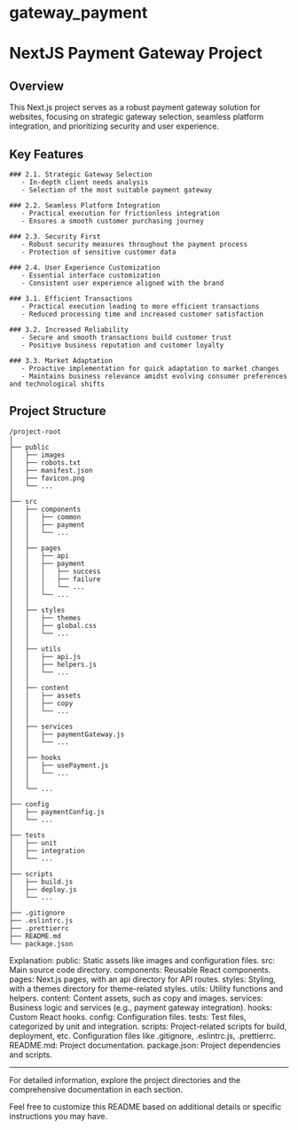 # gateway_payment


# NextJS Payment Gateway Project

## Overview

This Next.js project serves as a robust payment gateway solution for websites, focusing on strategic gateway selection, seamless platform integration, and prioritizing security and user experience.

## Key Features


```
### 2.1. Strategic Gateway Selection
   - In-depth client needs analysis
   - Selection of the most suitable payment gateway

### 2.2. Seamless Platform Integration
   - Practical execution for frictionless integration
   - Ensures a smooth customer purchasing journey

### 2.3. Security First
   - Robust security measures throughout the payment process
   - Protection of sensitive customer data

### 2.4. User Experience Customization
   - Essential interface customization
   - Consistent user experience aligned with the brand

### 3.1. Efficient Transactions
   - Practical execution leading to more efficient transactions
   - Reduced processing time and increased customer satisfaction

### 3.2. Increased Reliability
   - Secure and smooth transactions build customer trust
   - Positive business reputation and customer loyalty

### 3.3. Market Adaptation
   - Proactive implementation for quick adaptation to market changes
   - Maintains business relevance amidst evolving consumer preferences and technological shifts
```



## Project Structure

```
/project-root
│
├── public
│   ├── images
│   ├── robots.txt
│   ├── manifest.json
│   ├── favicon.png
│   └── ...
│
├── src
│   ├── components
│   │   ├── common
│   │   ├── payment
│   │   └── ...
│   │
│   ├── pages
│   │   ├── api
│   │   ├── payment
│   │   │   ├── success
│   │   │   ├── failure
│   │   │   └── ...
│   │   └── ...
│   │
│   ├── styles
│   │   ├── themes
│   │   ├── global.css
│   │   └── ...
│   │
│   ├── utils
│   │   ├── api.js
│   │   ├── helpers.js
│   │   └── ...
│   │
│   ├── content
│   │   ├── assets
│   │   ├── copy
│   │   └── ...
│   │
│   ├── services
│   │   ├── paymentGateway.js
│   │   └── ...
│   │
│   ├── hooks
│   │   ├── usePayment.js
│   │   └── ...
│   │
│   └── ...
│
├── config
│   ├── paymentConfig.js
│   └── ...
│
├── tests
│   ├── unit
│   ├── integration
│   └── ...
│
├── scripts
│   ├── build.js
│   ├── deploy.js
│   └── ...
│
├── .gitignore
├── .eslintrc.js
├── .prettierrc
├── README.md
└── package.json

```

Explanation:
public: Static assets like images and configuration files.
src: Main source code directory.
    components: Reusable React components.
    pages: Next.js pages, with an api directory for API routes.
    styles: Styling, with a themes directory for theme-related styles.
    utils: Utility functions and helpers.
    content: Content assets, such as copy and images.
    services: Business logic and services (e.g., payment gateway integration).
    hooks: Custom React hooks.
config: Configuration files.
tests: Test files, categorized by unit and integration.
scripts: Project-related scripts for build, deployment, etc.
Configuration files like .gitignore, .eslintrc.js, .prettierrc.
README.md: Project documentation.
package.json: Project dependencies and scripts.


---

For detailed information, explore the project directories and the comprehensive documentation in each section.


Feel free to customize this README based on additional details or specific instructions you may have.